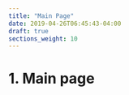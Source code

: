 ```yaml
---
title: "Main Page"
date: 2019-04-26T06:45:43-04:00
draft: true
sections_weight: 10
---
```


# 1. Main page
